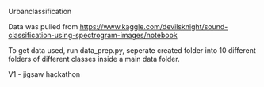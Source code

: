  Urbanclassification


Data was pulled from https://www.kaggle.com/devilsknight/sound-classification-using-spectrogram-images/notebook

To get data used, run data_prep.py, seperate created folder into 10 different folders of different classes inside a main data folder.

V1 - jigsaw hackathon

